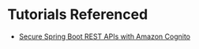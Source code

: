 # Tutorials Referenced
* [Secure Spring Boot REST APIs with Amazon Cognito](https://www.tutorialsbuddy.com/secure-spring-boot-rest-apis-with-amazon-cognito-example)
